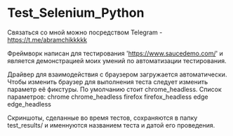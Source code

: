 # Test_Selenium_Python
Связаться со мной можно посредством Telegram - https://t.me/abramchikkkkk

Фреймворк написан для тестирования 'https://www.saucedemo.com/' и является демонстрацией моих умений по автоматизации тестирования.

Драйвер для взаимодействия с браузером загружается автоматически.
Чтобы изменить браузер для выполнения теста следует изменить параметр её фикстуры.
По умолчанию стоит chrome_headless.
Список параметров:
 chrome
 chrome_headless
 firefox
 firefox_headless
 edge     
 edge_headless
  
 Скриншоты, сделанные во время тестов, сохраняются в папку test_results/ и именнуются названием теста и датой его проведения.
 
